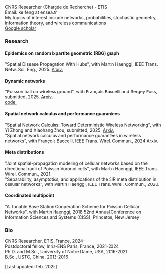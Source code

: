 CNRS Researcher (Chargée de Recherche) - ETIS  
Email: ke.feng at ensea.fr  
My topics of interest include networks, probabilities, stochastic geometry, information theory, and wireless communications  
[Google scholar](https://scholar.google.com/citations?hl=en&tzom=-120&user=iNx3NCoAAAAJ)

### Research
#### Epidemics on random bipartite geometric (RBG) graph
"Spatial Disease Propagation With Hubs", with Martin Haenggi, IEEE Trans. Netw. Sci. Eng., 2025. [Arxiv.](http://arxiv.org/abs/2502.16552)
#### Dynamic networks
"Poisson hail on wireless ground", with François Baccelli and Sergey Foss, submitted, 2025. [Arxiv.](https://arxiv.org/abs/2501.10712)  
[code.](https://github.com/kefengke/PHWG)
#### Spatial network calculus and performance guarantees
"Spatial Network Calculus: Toward Deterministic Wireless Networking", with Yi Zhong and Xiaohang Zhou, submitted, 2025. [Arxiv.](https://arxiv.org/abs/2501.02556)  
"Spatial network calculus and performance guarantees in wireless networks", with François Baccelli, IEEE Trans. Wirel. Commun., 2024 [Arxiv.](https://arxiv.org/abs/2302.02001)  
#### Meta distributions
"Joint spatial-propagation modeling of cellular networks based on the directional radii of Poisson Voronoi cells", with Martin Haenggi, IEEE Trans. Wirel. Commun., 2021.   
"Separability, asymptotics, and applications of the SIR meta distribution in cellular networks", with Martin Haenggi, IEEE Trans. Wirel. Commun., 2020.  
#### Coordinated multipoint
"A Tunable Base Station Cooperation Scheme for Poisson Cellular Networks", with Martin Haenggi, 2018 52nd Annual Conference on Information Sciences and Systems (CISS), Princeton, New Jersey

### Bio
CNRS Researcher, ETIS, France, 2024-  
Postdoctoral fellow, Inria-ENS Paris, France, 2021-2024  
Ph.D. and M.Sc., University of Notre Dame, USA, 2016-2021  
B.Sc., USTC, China, 2012-2016  


[Last updated: feb. 2025]
